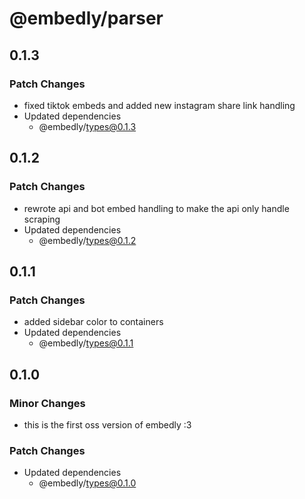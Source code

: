 # @embedly/parser

## 0.1.3

### Patch Changes

- fixed tiktok embeds and added new instagram share link handling
- Updated dependencies
  - @embedly/types@0.1.3

## 0.1.2

### Patch Changes

- rewrote api and bot embed handling to make the api only handle scraping
- Updated dependencies
  - @embedly/types@0.1.2

## 0.1.1

### Patch Changes

- added sidebar color to containers
- Updated dependencies
  - @embedly/types@0.1.1

## 0.1.0

### Minor Changes

- this is the first oss version of embedly :3

### Patch Changes

- Updated dependencies
  - @embedly/types@0.1.0
